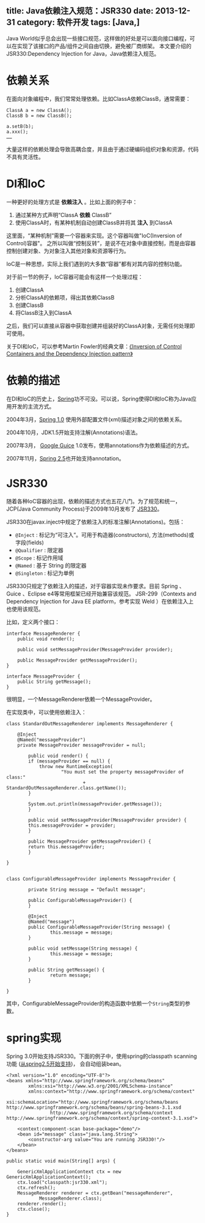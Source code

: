 title: Java依赖注入规范：JSR330
date: 2013-12-31
category: 软件开发
tags: [Java,]
---

Java World似乎总会出现一些接口规范，这样做的好处是可以面向接口编程，可以在实现了该接口的产品/组件之间自由切换，避免被厂商绑架。 本文要介绍的JSR330:Dependency Injection for Java，Java依赖注入规范。



# 依赖关系
在面向对象编程中，我们常常处理依赖。比如ClassA依赖ClassB，通常需要：

```
ClassA a = new ClassA();
ClassB b = new ClassB();

a.setB(b);
a.xxx();
……
```

大量这样的依赖处理会导致高耦合度，并且由于通过硬编码组织对象和资源，代码不具有灵活性。

# DI和IoC

一种更好的处理方式是 **依赖注入** 。比如上面的例子中：

1. 通过某种方式声明“ClassA **依赖** ClassB”
2. 使用ClassA时，有某种机制自动创建ClassB并将其 **注入** 到ClassA

这里面，“某种机制”需要一个容器来实现。这个容器叫做"IoC(Inversion of Control)容器"。
之所以叫做“控制反转”，是说不在对象中直接控制，而是由容器控制创建对象、为对象注入其他对象和资源等行为。

IoC是一种思想，实际上我们遇到的大多数“容器”都有对其内容的控制功能。

对于前一节的例子，IoC容器可能会有这样一个处理过程：

1. 创建ClassA
2. 分析ClassA的依赖项，得出其依赖ClassB
3. 创建ClassB
4. 将ClassB注入到ClassA

之后，我们可以直接从容器中获取创建并组装好的ClassA对象，无需任何处理即可使用。

关于DI和IoC，可以参考Martin Fowler的经典文章：[《Inversion of Control Containers and the Dependency Injection pattern》](http://www.martinfowler.com/articles/injection.html)


# 依赖的描述

在DI和IoC的历史上，[Spring](http://spring.io/)功不可没。可以说，Spring使得DI和IoC称为Java应用开发的主流方式。

2004年3月，[Spring 1.0](https://spring.io/blog/2004/03/24/spring-framework-1-0-final-released)
使用外部配置文件(xml)描述对象之间的依赖关系。

2004年10月，JDK1.5开始支持注解(Annotations)语法。

2007年3月， [Google Guice](https://code.google.com/p/google-guice/) 1.0发布，使用annotations作为依赖描述的方式。

2007年11月，[Spring 2.5](https://spring.io/blog/2007/11/19/spring-framework-2-5-released)也开始支持annotation。

# JSR330

随着各种IoC容器的出现，依赖的描述方式也五花八门。为了规范和统一，JCP(Java Community Process)于2009年10月发布了
[JSR330](https://jcp.org/en/jsr/detail?id=330)。

JSR330在javax.inject中规定了依赖注入的标准注解(Annotations)。包括：

- `@Inject` : 标记为“可注入”。可用于构造器(constructors), 方法(methods)或字段(fields)
- `@Qualifier` : 限定器
- `@Scope` : 标记作用域
- `@Named` : 基于 String 的限定器
- `@Singleton` : 标记为单例


JSR330只规定了依赖注入的描述，对于容器实现未作要求。目前 Spring 、Guice 、Eclipse e4等常用框架已经开始兼容该规范。
JSR-299（Contexts and Dependency Injection for Java EE platform，参考实现 Weld ）在依赖注入上也使用该规范。

比如，定义两个接口：

```
interface MessageRenderer {
	public void render();

    public void setMessageProvider(MessageProvider provider);

    public MessageProvider getMessageProvider();
}

interface MessageProvider {
	public String getMessage();
}
```

很明显，一个MessageRenderer依赖一个MessageProvider。

在实现类中，可以使用依赖注入：

```
class StandardOutMessageRenderer implements MessageRenderer {

    @Inject
    @Named("messageProvider")
    private MessageProvider messageProvider = null;

        public void render() {
        if (messageProvider == null) {
            throw new RuntimeException(
                    "You must set the property messageProvider of class:"
                            + StandardOutMessageRenderer.class.getName());
        }

        System.out.println(messageProvider.getMessage());
        }

        public void setMessageProvider(MessageProvider provider) {
        this.messageProvider = provider;
        }

        public MessageProvider getMessageProvider() {
        return this.messageProvider;
        }

}


class ConfigurableMessageProvider implements MessageProvider {

        private String message = "Default message";

        public ConfigurableMessageProvider() {
        }

        @Inject
        @Named("message")
        public ConfigurableMessageProvider(String message) {
                this.message = message;
        }

        public void setMessage(String message) {
                this.message = message;
        }

        public String getMessage() {
                return message;
        }

}

```

其中，ConfigurableMessageProvider的构造函数中依赖一个`String`类型的参数。



# spring实现

Spring 3.0开始支持JSR330。下面的例子中，使用spring的classpath scanning功能
([从spring2.5开始支持](http://www.infoq.com/articles/spring-2.5-part-1))，
会自动组装bean。

```
<?xml version="1.0" encoding="UTF-8"?>
<beans xmlns="http://www.springframework.org/schema/beans"
        xmlns:xsi="http://www.w3.org/2001/XMLSchema-instance"
        xmlns:context="http://www.springframework.org/schema/context"
        xsi:schemaLocation="http://www.springframework.org/schema/beans http://www.springframework.org/schema/beans/spring-beans-3.1.xsd
                http://www.springframework.org/schema/context http://www.springframework.org/schema/context/spring-context-3.1.xsd">

    <context:component-scan base-package="demo"/>
    <bean id="message" class="java.lang.String">
        <constructor-arg value="You are running JSR330!"/>
    </bean>
</beans>
```

```
public static void main(String[] args) {

	GenericXmlApplicationContext ctx = new GenericXmlApplicationContext();
	ctx.load("classpath:jsr330.xml");
	ctx.refresh();
	MessageRenderer renderer = ctx.getBean("messageRenderer",
			MessageRenderer.class);
	renderer.render();
	ctx.close();
}
```
